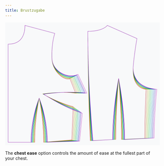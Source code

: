 ```yaml
---
title: Brustzugabe
---
```


![The effect of the chest ease option on the pattern](sample.png)

The **chest ease** option controls the amount of ease at the fullest part of your chest.
